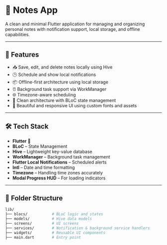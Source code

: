 # 📝 Notes App

A clean and minimal Flutter application for managing and organizing personal notes with notification support, local storage, and offline capabilities.

---

## 🚀 Features

- 📥 Save, edit, and delete notes locally using Hive
- 🕒 Schedule and show local notifications
- 📦 Offline-first architecture using local storage
- ⏰ Background task support via WorkManager
- 🌐 Timezone-aware scheduling
- 🧱 Clean architecture with BLoC state management
- 🎨 Beautiful and responsive UI using custom fonts and assets

---

## 🛠️ Tech Stack

- **Flutter** 💙
- **BLoC** – State Management
- **Hive** – Lightweight key-value database
- **WorkManager** – Background task management
- **Flutter Local Notifications** – Scheduled alerts
- **Intl** – Date and time formatting
- **Timezone** – Handling time zones accurately
- **Modal Progress HUD** – For loading indicators

---

## 📁 Folder Structure

```bash
lib/
├── blocs/           # BLoC logic and states
├── models/          # Hive data models
├── screens/         # UI screens
├── services/        # Notification & background service handlers
├── widgets/         # Reusable UI components
├── main.dart        # Entry point
